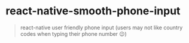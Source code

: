 # react-native-smooth-phone-input

> react-native user friendly phone input (users may not like country codes when typing their phone number 😉)
